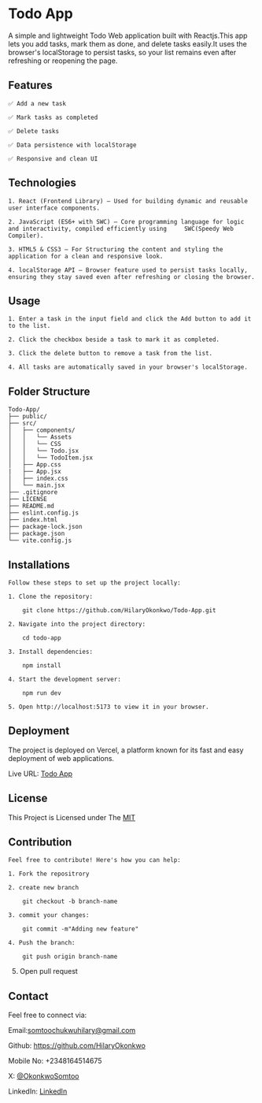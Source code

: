 # Todo App

A simple and lightweight Todo Web application built with Reactjs.This app lets you add tasks, mark them as done, and delete tasks easily.It uses the browser's localStorage to persist tasks, so your list remains even after refreshing or reopening the page.

## Features
    ✅ Add a new task

    ✅ Mark tasks as completed

    ✅ Delete tasks

    ✅ Data persistence with localStorage

    ✅ Responsive and clean UI

## Technologies 

    1. React (Frontend Library) — Used for building dynamic and reusable user interface components.

    2. JavaScript (ES6+ with SWC) — Core programming language for logic and interactivity, compiled efficiently using     SWC(Speedy Web Compiler).

    3. HTML5 & CSS3 — For Structuring the content and styling the application for a clean and responsive look.

    4. localStorage API — Browser feature used to persist tasks locally, ensuring they stay saved even after refreshing or closing the browser.

## Usage
 
    1. Enter a task in the input field and click the Add button to add it to the list.

    2. Click the checkbox beside a task to mark it as completed.

    3. Click the delete button to remove a task from the list.

    4. All tasks are automatically saved in your browser's localStorage.

## Folder Structure
    Todo-App/
    ├── public/
    ├── src/
    │   ├── components/
    │   │   └── Assets
    │   │   └── CSS
    │   │   └── Todo.jsx
    │   │   └── TodoItem.jsx
    │   ├── App.css
    |   ├── App.jsx
    │   ├── index.css
    │   └── main.jsx
    ├── .gitignore
    ├── LICENSE
    ├── README.md
    ├── eslint.config.js
    ├── index.html
    ├── package-lock.json
    ├── package.json
    └── vite.config.js

## Installations
    Follow these steps to set up the project locally:
    
    1. Clone the repository:
        
        git clone https://github.com/HilaryOkonkwo/Todo-App.git

    2. Navigate into the project directory:

        cd todo-app

    3. Install dependencies:

        npm install

    4. Start the development server:

        npm run dev

    5. Open http://localhost:5173 to view it in your browser.

## Deployment 

  The project is deployed on Vercel, a platform known for its fast and easy deployment of web applications.

  Live URL: [Todo App](https://reactjs-todo-app-omega.vercel.app/)

## License

  This Project is Licensed under The [MIT](https://github.com/HilaryOkonkwo/Todo-App/blob/main/LICENSE)

## Contribution
    Feel free to contribute! Here's how you can help:

    1. Fork the repositrory

    2. create new branch

        git checkout -b branch-name

    3. commit your changes: 

        git commit -m"Adding new feature"

    4. Push the branch: 

        git push origin branch-name

 5. Open pull request


## Contact

  Feel free to connect via:

  Email:somtoochukwuhilary@gmail.com

  Github: https://github.com/HilaryOkonkwo

  Mobile No: +2348164514675

  X: [@OkonkwoSomtoo](https://x.com/OkonkwoSomtoo)

  LinkedIn: [LinkedIn](https://www.linkedin.com/in/somtoochukwu-okonkwo-691947124/)